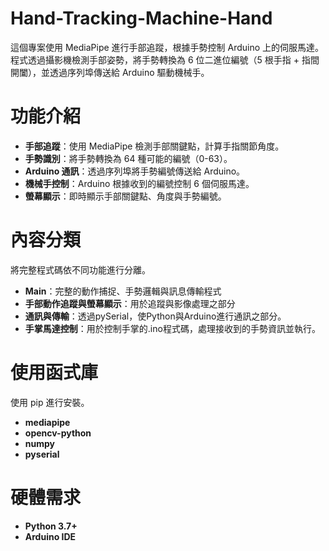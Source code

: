 # Hand-Tracking-Machine-Hand
這個專案使用 MediaPipe 進行手部追蹤，根據手勢控制 Arduino 上的伺服馬達。程式透過攝影機檢測手部姿勢，將手勢轉換為 6 位二進位編號（5 根手指 + 指間開闔），並透過序列埠傳送給 Arduino 驅動機械手。
# 功能介紹
- **手部追蹤**：使用 MediaPipe 檢測手部關鍵點，計算手指關節角度。
- **手勢識別**：將手勢轉換為 64 種可能的編號（0-63）。
- **Arduino 通訊**：透過序列埠將手勢編號傳送給 Arduino。
- **機械手控制**：Arduino 根據收到的編號控制 6 個伺服馬達。
- **螢幕顯示**：即時顯示手部關鍵點、角度與手勢編號。
# 內容分類
將完整程式碼依不同功能進行分離。
- **Main**：完整的動作捕捉、手勢邏輯與訊息傳輸程式
- **手部動作追蹤與螢幕顯示**：用於追蹤與影像處理之部分
- **通訊與傳輸**：透過pySerial，使Python與Arduino進行通訊之部分。
- **手掌馬達控制**：用於控制手掌的.ino程式碼，處理接收到的手勢資訊並執行。
# 使用函式庫
使用 pip 進行安裝。
- **mediapipe**
- **opencv-python**
- **numpy**
- **pyserial**
# 硬體需求
- **Python 3.7+**
- **Arduino IDE**
